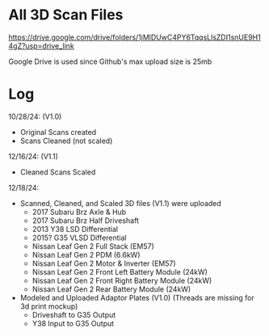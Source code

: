 # All 3D Scan Files

https://drive.google.com/drive/folders/1jMlDUwC4PY6TqqsLlsZDI1snUE9H14gZ?usp=drive_link

Google Drive is used since Github's max upload size is 25mb

# Log

10/28/24: (V1.0)
- Original Scans created
- Scans Cleaned (not scaled)

12/16/24: (V1.1)
- Cleaned Scans Scaled

12/18/24:
- Scanned, Cleaned, and Scaled 3D files (V1.1) were uploaded
  - 2017 Subaru Brz Axle & Hub
  - 2017 Subaru Brz Half Driveshaft
  - 2013 Y38 LSD Differential
  - 2015? G35 VLSD Differential
  - Nissan Leaf Gen 2 Full Stack (EM57)
  - Nissan Leaf Gen 2 PDM (6.6kW)
  - Nissan Leaf Gen 2 Motor & Inverter (EM57)
  - Nissan Leaf Gen 2 Front Left Battery Module (24kW)
  - Nissan Leaf Gen 2 Front Right Battery Module (24kW)
  - Nissan Leaf Gen 2 Rear Battery Module (24kW)
- Modeled and Uploaded Adaptor Plates (V1.0) (Threads are missing for 3d print mockup)
  - Driveshaft to G35 Output
  - Y38 Input to G35 Output
